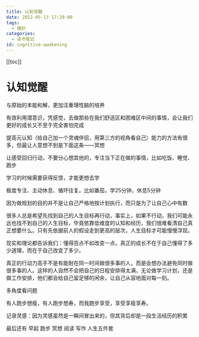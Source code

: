 ```yaml
---
title: 认知觉醒
date: 2022-05-13 17:29:00
tags:
  - 摘抄
categories:
  - 读书笔记
id: cognitive-awakening
---
```


[[toc]]

# 认知觉醒

与原始的本能和解，更加注重理性脑的培养

有效利用潜意识，凭感觉，去做那些在我们舒适区和困难区中间的事情，会让我们更好的成长又不至于完全害怕完成

提高元认知（给自己加一个灵魂伴侣，用第三方的视角看自己）能力的方法有很多，但最让人意想不到是下面这条——冥想

让感受回归行动，不要分心想其他的，专注当下正在做的事情，比如吃饭、睡觉、跑步

学习的时候需要获得反馈，才能更想去学

极度专注、主动休息、循环往复。比如番茄，学25分钟，休息5分钟

因为做规划的目的并不是让自己严格地按计划执行，而只是为了让自己心中有数

很多人总是希望先找到自己的人生目标再行动，事实上，如果不行动，我们可能永远也找不到自己的人生目标，毕竟依靠低维度的认知和经历，我们很难看清自己真正想要什么。只有先依据前人的假设走到更高的层次，人生目标才可能慢慢浮现。

现实和理论都告诉我们：懂得百点不如改变一点。真正的成长不在于自己懂得了多少道理，而在于自己改变了多少。

真正的行动力高手不是有能耐在同一时间做很多事的人，而是会想办法避免同时做很多事的人。这样的人自然不会把自己的日程安排得太满，无论做学习计划，还是做工作安排，他们都会给自己留足够的闲余，让自己从容地面对每一刻。

多角度看问题

有人跑步想瘦，有人跑步想寿，而我跑步享受，享受享瘦享寿。

记录灵感：因为灵感虽然是一瞬间冒出来的，但其背后却是一段生活经历的积累

最后还有 早起 跑步 冥想 阅读 写作 人生五件套
